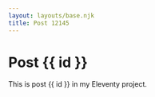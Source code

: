 ```yaml
---
layout: layouts/base.njk
title: Post 12145
---
```


# Post {{ id }}

This is post {{ id }} in my Eleventy project.
